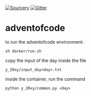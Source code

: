 [![Sourcery](https://img.shields.io/badge/Sourcery-enabled-brightgreen)](https://sourcery.ai)  [![Gitter](https://badges.gitter.im/sourcery-ai/sourcery.svg)](https://gitter.im/sourcery-ai/sourcery)

# adventofcode

to run the adventofcode environment:
```
sh docker/run.sh
```

copy the input of the day inside the file
```
y_20xy/input_day<day>.txt
```

inside the container, run the command
```
python y_20xy/common.py <day>
```
